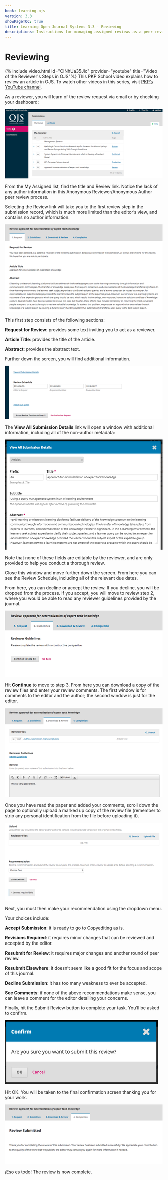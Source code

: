 ```yaml
---
book: learning-ojs
version: 3.3
showPageTOC: true
title: Learning Open Journal Systems 3.3 - Reviewing
descriptions: Instructions for managing assigned reviews as a peer reviewer in OJS.
---
```


# Reviewing

{% include video.html id="CINhUa35Jic" provider="youtube" title="Video of the Reviewer's Steps in OJS"%}
This PKP School video explains how to review an article in OJS. To watch other videos in this series, visit [PKP’s YouTube channel](https://www.youtube.com/playlist?list=PLg358gdRUrDUKJbWtr4bgy133_jwoiqoF).

As a reviewer, you will learn of the review request via email or by checking your dashboard:

![The assigned submissions queue in reviewer dashboard](./assets/learning-ojs-3-rev-dashboard.png)

From the My Assigned list, find the title and Review link. Notice the lack of any author information in this Anonymous Reviewer/Anonymous Author peer review process.

Selecting the Review link will take you to the first review step in the submission record, which is much more limited than the editor’s view, and contains no author information.

![A review request](./assets/learning-ojs-3-rev-step1.png)

This first step consists of the following sections:

**Request for Review**: provides some text inviting you to act as a reviewer.

**Article Title**: provides the title of the article.

**Abstract**: provides the abstract text.

Further down the screen, you will find additional information.

![More of the review request screen](./assets/learning-ojs-3-rev-step1-3.png)

The **View All Submission Details** link will open a window with additional information, including all of the non-author metadata:

![The view all submission details screen](./assets/learning-ojs-3-rev-step1-2.png)

Note that none of these fields are editable by the reviewer, and are only provided to help you conduct a thorough review.

Close this window and move further down the screen. From here you can see the Review Schedule, including all of the relevant due dates.

From here, you can decline or accept the review. If you decline, you will be dropped from the process. If you accept, you will move to review step 2, where you would be able to read any reviewer guidelines provided by the journal.

![The reviewer guidelines](./assets/learning-ojs-3-rev-step2.png)

Hit **Continue** to move to step 3. From here you can download a copy of the review files and enter your review comments. The first window is for comments to the editor and the author; the second window is just for the editor.

![The download and review tab](./assets/learning-ojs-3-rev-step3.png)

Once you have read the paper and added your comments, scroll down the page to optionally upload a marked up copy of the review file (remember to strip any personal identification from the file before uploading it).

![The upload reviewer files and review recommendation drop down](./assets/learning-ojs-3-rev-step3-1.png)

Next, you must then make your recommendation using the dropdown menu.

Your choices include:

**Accept Submission**: it is ready to go to Copyediting as is.

**Revisions Required**: it requires minor changes that can be reviewed and accepted by the editor.

**Resubmit for Review**: it requires major changes and another round of peer review.

**Resubmit Elsewhere**: it doesn’t seem like a good fit for the focus and scope of this journal.

**Decline Submission**: it has too many weakness to ever be accepted.

**See Comments**: if none of the above recommendations make sense, you can leave a comment for the editor detailing your concerns.

Finally, hit the Submit Review button to complete your task. You’ll be asked to confirm.

![The confirmation screen to submit review](./assets/learning-ojs-3-rev-step3-2.png)

Hit OK. You will be taken to the final confirmation screen thanking you for your work.

![The review submitted completion screen](./assets/learning-ojs-3-rev-step4.png)

¡Eso es todo! The review is now complete.
